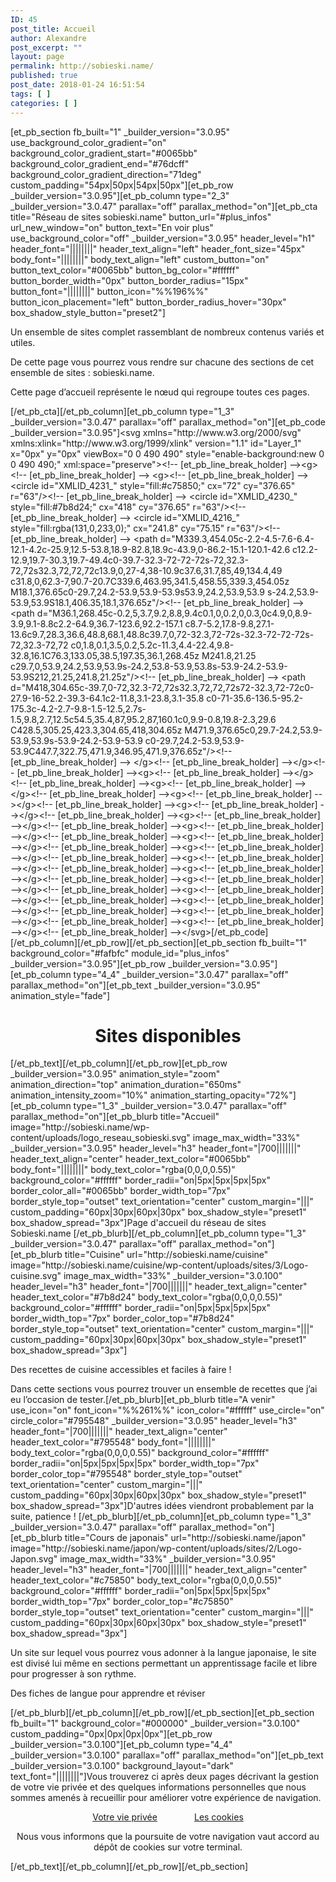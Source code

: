 ```yaml
---
ID: 45
post_title: Accueil
author: Alexandre
post_excerpt: ""
layout: page
permalink: http://sobieski.name/
published: true
post_date: 2018-01-24 16:51:54
tags: [ ]
categories: [ ]
---
```

[et_pb_section fb_built="1" _builder_version="3.0.95" use_background_color_gradient="on" background_color_gradient_start="#0065bb" background_color_gradient_end="#76dcff" background_color_gradient_direction="71deg" custom_padding="54px|50px|54px|50px"][et_pb_row _builder_version="3.0.95"][et_pb_column type="2_3" _builder_version="3.0.47" parallax="off" parallax_method="on"][et_pb_cta title="Réseau de sites sobieski.name" button_url="#plus_infos" url_new_window="on" button_text="En voir plus" use_background_color="off" _builder_version="3.0.95" header_level="h1" header_font="||||||||" header_text_align="left" header_font_size="45px" body_font="||||||||" body_text_align="left" custom_button="on" button_text_color="#0065bb" button_bg_color="#ffffff" button_border_width="0px" button_border_radius="15px" button_font="||||||||" button_icon="%%196%%" button_icon_placement="left" button_border_radius_hover="30px" box_shadow_style_button="preset2"]<p>Un ensemble de sites complet rassemblant de nombreux contenus variés et utiles.</p>
<p>De cette page vous pourrez vous rendre sur chacune des sections de cet ensemble de sites : sobieski.name.</p>
<p>Cette page d’accueil représente le nœud qui regroupe toutes ces pages.</p>[/et_pb_cta][/et_pb_column][et_pb_column type="1_3" _builder_version="3.0.47" parallax="off" parallax_method="on"][et_pb_code _builder_version="3.0.95"]&lt;svg xmlns=&quot;http://www.w3.org/2000/svg&quot; xmlns:xlink=&quot;http://www.w3.org/1999/xlink&quot; version=&quot;1.1&quot; id=&quot;Layer_1&quot; x=&quot;0px&quot; y=&quot;0px&quot; viewBox=&quot;0 0 490 490&quot; style=&quot;enable-background:new 0 0 490 490;&quot; xml:space=&quot;preserve&quot;&gt;&lt;!-- [et_pb_line_break_holder] --&gt;&lt;g&gt;&lt;!-- [et_pb_line_break_holder] --&gt; &lt;g&gt;&lt;!-- [et_pb_line_break_holder] --&gt; &lt;circle id=&quot;XMLID_4231_&quot; style=&quot;fill:#c75850;&quot; cx=&quot;72&quot; cy=&quot;376.65&quot; r=&quot;63&quot;/&gt;&lt;!-- [et_pb_line_break_holder] --&gt; &lt;circle id=&quot;XMLID_4230_&quot; style=&quot;fill:#7b8d24;&quot; cx=&quot;418&quot; cy=&quot;376.65&quot; r=&quot;63&quot;/&gt;&lt;!-- [et_pb_line_break_holder] --&gt; &lt;circle id=&quot;XMLID_4216_&quot; style=&quot;fill:rgba(131,0,233,0);&quot; cx=&quot;241.8&quot; cy=&quot;75.15&quot; r=&quot;63&quot;/&gt;&lt;!-- [et_pb_line_break_holder] --&gt; &lt;path d=&quot;M339.3,454.05c-2.2-4.5-7.6-6.4-12.1-4.2c-25.9,12.5-53.8,18.9-82.8,18.9c-43.9,0-86.2-15.1-120.1-42.6 c12.2-12.9,19.7-30.3,19.7-49.4c0-39.7-32.3-72-72-72s-72,32.3-72,72s32.3,72,72,72c13.9,0,27-4,38-10.9c37.6,31.7,85,49,134.4,49 c31.8,0,62.3-7,90.7-20.7C339.6,463.95,341.5,458.55,339.3,454.05z M18.1,376.65c0-29.7,24.2-53.9,53.9-53.9s53.9,24.2,53.9,53.9 s-24.2,53.9-53.9,53.9S18.1,406.35,18.1,376.65z&quot;/&gt;&lt;!-- [et_pb_line_break_holder] --&gt; &lt;path d=&quot;M36.1,268.45c-0.2,5,3.7,9.2,8.8,9.4c0.1,0,0.2,0,0.3,0c4.9,0,8.9-3.9,9.1-8.8c2.2-64.9,36.7-123.6,92.2-157.1 c8.7-5.2,17.8-9.8,27.1-13.6c9.7,28.3,36.6,48.8,68.1,48.8c39.7,0,72-32.3,72-72s-32.3-72-72-72s-72,32.3-72,72 c0,1.8,0.1,3.5,0.2,5.2c-11.3,4.4-22.4,9.8-32.8,16.1C76.3,133.05,38.5,197.35,36.1,268.45z M241.8,21.25 c29.7,0,53.9,24.2,53.9,53.9s-24.2,53.8-53.9,53.8s-53.9-24.2-53.9-53.9S212,21.25,241.8,21.25z&quot;/&gt;&lt;!-- [et_pb_line_break_holder] --&gt; &lt;path d=&quot;M418,304.65c-39.7,0-72,32.3-72,72s32.3,72,72,72s72-32.3,72-72c0-27.9-16-52.2-39.3-64.1c2-11.8,3.1-23.8,3.1-35.8 c0-71-35.6-136.5-95.2-175.3c-4.2-2.7-9.8-1.5-12.5,2.7s-1.5,9.8,2.7,12.5c54.5,35.4,87,95.2,87,160.1c0,9.9-0.8,19.8-2.3,29.6 C428.5,305.25,423.3,304.65,418,304.65z M471.9,376.65c0,29.7-24.2,53.9-53.9,53.9s-53.9-24.2-53.9-53.9 c0-29.7,24.2-53.9,53.9-53.9C447.7,322.75,471.9,346.95,471.9,376.65z&quot;/&gt;&lt;!-- [et_pb_line_break_holder] --&gt; &lt;/g&gt;&lt;!-- [et_pb_line_break_holder] --&gt;&lt;/g&gt;&lt;!-- [et_pb_line_break_holder] --&gt;&lt;g&gt;&lt;!-- [et_pb_line_break_holder] --&gt;&lt;/g&gt;&lt;!-- [et_pb_line_break_holder] --&gt;&lt;g&gt;&lt;!-- [et_pb_line_break_holder] --&gt;&lt;/g&gt;&lt;!-- [et_pb_line_break_holder] --&gt;&lt;g&gt;&lt;!-- [et_pb_line_break_holder] --&gt;&lt;/g&gt;&lt;!-- [et_pb_line_break_holder] --&gt;&lt;g&gt;&lt;!-- [et_pb_line_break_holder] --&gt;&lt;/g&gt;&lt;!-- [et_pb_line_break_holder] --&gt;&lt;g&gt;&lt;!-- [et_pb_line_break_holder] --&gt;&lt;/g&gt;&lt;!-- [et_pb_line_break_holder] --&gt;&lt;g&gt;&lt;!-- [et_pb_line_break_holder] --&gt;&lt;/g&gt;&lt;!-- [et_pb_line_break_holder] --&gt;&lt;g&gt;&lt;!-- [et_pb_line_break_holder] --&gt;&lt;/g&gt;&lt;!-- [et_pb_line_break_holder] --&gt;&lt;g&gt;&lt;!-- [et_pb_line_break_holder] --&gt;&lt;/g&gt;&lt;!-- [et_pb_line_break_holder] --&gt;&lt;g&gt;&lt;!-- [et_pb_line_break_holder] --&gt;&lt;/g&gt;&lt;!-- [et_pb_line_break_holder] --&gt;&lt;g&gt;&lt;!-- [et_pb_line_break_holder] --&gt;&lt;/g&gt;&lt;!-- [et_pb_line_break_holder] --&gt;&lt;g&gt;&lt;!-- [et_pb_line_break_holder] --&gt;&lt;/g&gt;&lt;!-- [et_pb_line_break_holder] --&gt;&lt;g&gt;&lt;!-- [et_pb_line_break_holder] --&gt;&lt;/g&gt;&lt;!-- [et_pb_line_break_holder] --&gt;&lt;g&gt;&lt;!-- [et_pb_line_break_holder] --&gt;&lt;/g&gt;&lt;!-- [et_pb_line_break_holder] --&gt;&lt;g&gt;&lt;!-- [et_pb_line_break_holder] --&gt;&lt;/g&gt;&lt;!-- [et_pb_line_break_holder] --&gt;&lt;g&gt;&lt;!-- [et_pb_line_break_holder] --&gt;&lt;/g&gt;&lt;!-- [et_pb_line_break_holder] --&gt;&lt;/svg&gt;[/et_pb_code][/et_pb_column][/et_pb_row][/et_pb_section][et_pb_section fb_built="1" background_color="#fafbfc" module_id="plus_infos" _builder_version="3.0.95"][et_pb_row _builder_version="3.0.95"][et_pb_column type="4_4" _builder_version="3.0.47" parallax="off" parallax_method="on"][et_pb_text _builder_version="3.0.95" animation_style="fade"]<h1 style="text-align: center;">Sites disponibles</h1>
[/et_pb_text][/et_pb_column][/et_pb_row][et_pb_row _builder_version="3.0.95" animation_style="zoom" animation_direction="top" animation_duration="650ms" animation_intensity_zoom="10%" animation_starting_opacity="72%"][et_pb_column type="1_3" _builder_version="3.0.47" parallax="off" parallax_method="on"][et_pb_blurb title="Accueil" image="http://sobieski.name/wp-content/uploads/logo_reseau_sobieski.svg" image_max_width="33%" _builder_version="3.0.95" header_level="h3" header_font="|700|||||||" header_text_align="center" header_text_color="#0065bb" body_font="||||||||" body_text_color="rgba(0,0,0,0.55)" background_color="#ffffff" border_radii="on|5px|5px|5px|5px" border_color_all="#0065bb" border_width_top="7px" border_style_top="outset" text_orientation="center" custom_margin="|||" custom_padding="60px|30px|60px|30px" box_shadow_style="preset1" box_shadow_spread="3px"]Page d'accueil du réseau de sites Sobieski.name
[/et_pb_blurb][/et_pb_column][et_pb_column type="1_3" _builder_version="3.0.47" parallax="off" parallax_method="on"][et_pb_blurb title="Cuisine" url="http://sobieski.name/cuisine" image="http://sobieski.name/cuisine/wp-content/uploads/sites/3/Logo-cuisine.svg" image_max_width="33%" _builder_version="3.0.100" header_level="h3" header_font="|700|||||||" header_text_align="center" header_text_color="#7b8d24" body_text_color="rgba(0,0,0,0.55)" background_color="#ffffff" border_radii="on|5px|5px|5px|5px" border_width_top="7px" border_color_top="#7b8d24" border_style_top="outset" text_orientation="center" custom_margin="|||" custom_padding="60px|30px|60px|30px" box_shadow_style="preset1" box_shadow_spread="3px"]<p>Des recettes de cuisine accessibles et faciles à faire !</p>
Dans cette sections vous pourrez trouver un ensemble de recettes que j’ai eu l’occasion de tester.[/et_pb_blurb][et_pb_blurb title="A venir" use_icon="on" font_icon="%%261%%" icon_color="#ffffff" use_circle="on" circle_color="#795548" _builder_version="3.0.95" header_level="h3" header_font="|700|||||||" header_text_align="center" header_text_color="#795548" body_font="||||||||" body_text_color="rgba(0,0,0,0.55)" background_color="#ffffff" border_radii="on|5px|5px|5px|5px" border_width_top="7px" border_color_top="#795548" border_style_top="outset" text_orientation="center" custom_margin="|||" custom_padding="60px|30px|60px|30px" box_shadow_style="preset1" box_shadow_spread="3px"]D'autres idées viendront probablement par la suite, patience !
[/et_pb_blurb][/et_pb_column][et_pb_column type="1_3" _builder_version="3.0.47" parallax="off" parallax_method="on"][et_pb_blurb title="Cours de japonais" url="http://sobieski.name/japon" image="http://sobieski.name/japon/wp-content/uploads/sites/2/Logo-Japon.svg" image_max_width="33%" _builder_version="3.0.95" header_level="h3" header_font="|700|||||||" header_text_align="center" header_text_color="#c75850" body_text_color="rgba(0,0,0,0.55)" background_color="#ffffff" border_radii="on|5px|5px|5px|5px" border_width_top="7px" border_color_top="#c75850" border_style_top="outset" text_orientation="center" custom_margin="|||" custom_padding="60px|30px|60px|30px" box_shadow_style="preset1" box_shadow_spread="3px"]<p>Un site sur lequel vous pourrez vous adonner à la langue japonaise, le site est divisé lui même en sections permettant un apprentissage facile et libre pour progresser à son rythme.</p>
<p>Des fiches de langue pour apprendre et réviser</p>[/et_pb_blurb][/et_pb_column][/et_pb_row][/et_pb_section][et_pb_section fb_built="1" background_color="#000000" _builder_version="3.0.100" custom_padding="0px|0px|0px|0px"][et_pb_row _builder_version="3.0.100"][et_pb_column type="4_4" _builder_version="3.0.100" parallax="off" parallax_method="on"][et_pb_text _builder_version="3.0.100" background_layout="dark" text_font="||||||||"]Vous trouverez ci après deux pages décrivant la gestion de votre vie privée et des quelques informations personnelles que nous sommes amenés à recueillir pour améliorer&nbsp;votre&nbsp;expérience de navigation.
<p style="text-align: center;"><a href="http://sobieski.name/votre-vie-privee/" target="_blank">Votre vie privée</a>&nbsp; &nbsp; &nbsp; &nbsp; &nbsp; &nbsp; &nbsp; &nbsp;<a href="http://sobieski.name/a-propos-des-cookies/" target="_blank">Les cookies</a></p>
<p style="text-align: center;">Nous vous informons que la&nbsp;poursuite de votre&nbsp;navigation vaut accord au dépôt de cookies sur votre&nbsp;terminal.</p>[/et_pb_text][/et_pb_column][/et_pb_row][/et_pb_section]